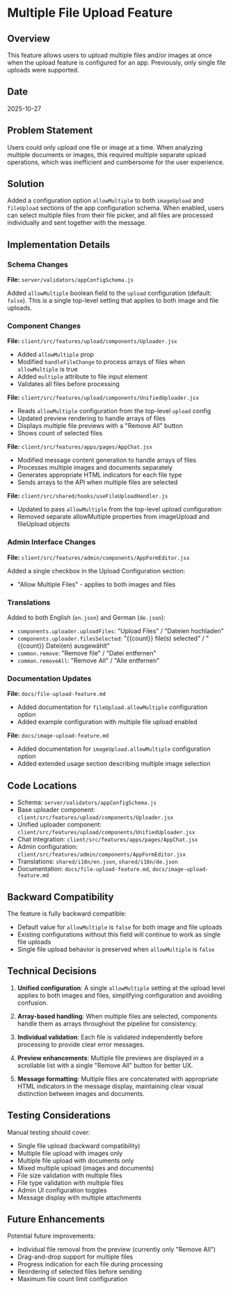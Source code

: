 # Multiple File Upload Feature

## Overview

This feature allows users to upload multiple files and/or images at once when the upload feature is configured for an app. Previously, only single file uploads were supported.

## Date

2025-10-27

## Problem Statement

Users could only upload one file or image at a time. When analyzing multiple documents or images, this required multiple separate upload operations, which was inefficient and cumbersome for the user experience.

## Solution

Added a configuration option `allowMultiple` to both `imageUpload` and `fileUpload` sections of the app configuration schema. When enabled, users can select multiple files from their file picker, and all files are processed individually and sent together with the message.

## Implementation Details

### Schema Changes

**File:** `server/validators/appConfigSchema.js`

Added `allowMultiple` boolean field to the `upload` configuration (default: `false`). This is a single top-level setting that applies to both image and file uploads.

### Component Changes

**File:** `client/src/features/upload/components/Uploader.jsx`
- Added `allowMultiple` prop
- Modified `handleFileChange` to process arrays of files when `allowMultiple` is true
- Added `multiple` attribute to file input element
- Validates all files before processing

**File:** `client/src/features/upload/components/UnifiedUploader.jsx`
- Reads `allowMultiple` configuration from the top-level `upload` config
- Updated preview rendering to handle arrays of files
- Displays multiple file previews with a "Remove All" button
- Shows count of selected files

**File:** `client/src/features/apps/pages/AppChat.jsx`
- Modified message content generation to handle arrays of files
- Processes multiple images and documents separately
- Generates appropriate HTML indicators for each file type
- Sends arrays to the API when multiple files are selected

**File:** `client/src/shared/hooks/useFileUploadHandler.js`
- Updated to pass `allowMultiple` from the top-level upload configuration
- Removed separate allowMultiple properties from imageUpload and fileUpload objects

### Admin Interface Changes

**File:** `client/src/features/admin/components/AppFormEditor.jsx`

Added a single checkbox in the Upload Configuration section:
- "Allow Multiple Files" - applies to both images and files

### Translations

Added to both English (`en.json`) and German (`de.json`):
- `components.uploader.uploadFiles`: "Upload Files" / "Dateien hochladen"
- `components.uploader.filesSelected`: "{{count}} file(s) selected" / "{{count}} Datei(en) ausgewählt"
- `common.remove`: "Remove file" / "Datei entfernen"
- `common.removeAll`: "Remove All" / "Alle entfernen"

### Documentation Updates

**File:** `docs/file-upload-feature.md`
- Added documentation for `fileUpload.allowMultiple` configuration option
- Added example configuration with multiple file upload enabled

**File:** `docs/image-upload-feature.md`
- Added documentation for `imageUpload.allowMultiple` configuration option
- Added extended usage section describing multiple image selection

## Code Locations

- Schema: `server/validators/appConfigSchema.js`
- Base uploader component: `client/src/features/upload/components/Uploader.jsx`
- Unified uploader component: `client/src/features/upload/components/UnifiedUploader.jsx`
- Chat integration: `client/src/features/apps/pages/AppChat.jsx`
- Admin configuration: `client/src/features/admin/components/AppFormEditor.jsx`
- Translations: `shared/i18n/en.json`, `shared/i18n/de.json`
- Documentation: `docs/file-upload-feature.md`, `docs/image-upload-feature.md`

## Backward Compatibility

The feature is fully backward compatible:
- Default value for `allowMultiple` is `false` for both image and file uploads
- Existing configurations without this field will continue to work as single file uploads
- Single file upload behavior is preserved when `allowMultiple` is `false`

## Technical Decisions

1. **Unified configuration**: A single `allowMultiple` setting at the upload level applies to both images and files, simplifying configuration and avoiding confusion.

2. **Array-based handling**: When multiple files are selected, components handle them as arrays throughout the pipeline for consistency.

3. **Individual validation**: Each file is validated independently before processing to provide clear error messages.

4. **Preview enhancements**: Multiple file previews are displayed in a scrollable list with a single "Remove All" button for better UX.

5. **Message formatting**: Multiple files are concatenated with appropriate HTML indicators in the message display, maintaining clear visual distinction between images and documents.

## Testing Considerations

Manual testing should cover:
- Single file upload (backward compatibility)
- Multiple file upload with images only
- Multiple file upload with documents only
- Mixed multiple upload (images and documents)
- File size validation with multiple files
- File type validation with multiple files
- Admin UI configuration toggles
- Message display with multiple attachments

## Future Enhancements

Potential future improvements:
- Individual file removal from the preview (currently only "Remove All")
- Drag-and-drop support for multiple files
- Progress indication for each file during processing
- Reordering of selected files before sending
- Maximum file count limit configuration
